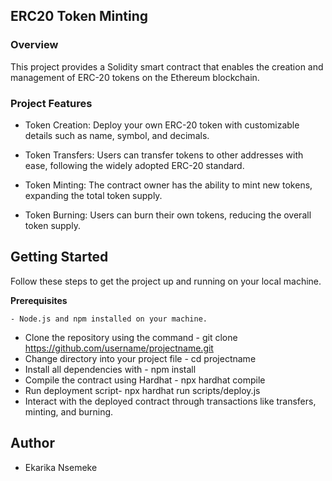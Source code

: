 ## ERC20 Token Minting

### Overview 

This project provides a Solidity smart contract that enables the creation and management of ERC-20 tokens on the Ethereum blockchain. 

### Project Features

- Token Creation: Deploy your own ERC-20 token with customizable details such as name, symbol, and decimals.

- Token Transfers: Users can transfer tokens to other addresses with ease, following the widely adopted ERC-20 standard.

- Token Minting: The contract owner has the ability to mint new tokens, expanding the total token supply.

- Token Burning: Users can burn their own tokens, reducing the overall token supply.

## Getting Started

Follow these steps to get the project up and running on your local machine.

**Prerequisites**

    - Node.js and npm installed on your machine.

- Clone the repository using the command - git clone https://github.com/username/projectname.git
- Change directory into your project file - cd projectname
- Install all dependencies with - npm install
- Compile the contract using Hardhat - npx hardhat compile 
- Run deployment script- npx hardhat run scripts/deploy.js  
- Interact with the deployed contract through transactions like transfers, minting, and burning.

## Author

- Ekarika Nsemeke